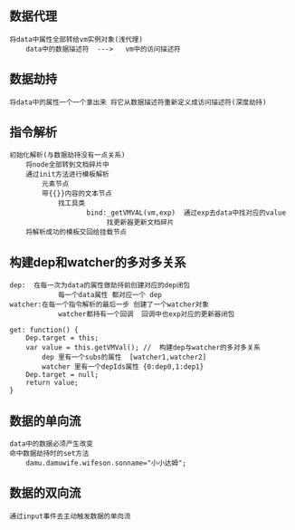 ## 数据代理
    将data中属性全部转给vm实例对象(浅代理)
        data中的数据描述符  --->   vm中的访问描述符
        
## 数据劫持
    将data中的属性一个一个拿出来 将它从数据描述符重新定义成访问描述符(深度劫持)
    
## 指令解析
    初始化解析(与数据劫持没有一点关系)
        将node全部转到文档碎片中
        通过init方法进行模板解析
            元素节点
            带{{}}内容的文本节点
                找工具类
                       bind:_getVMVAL(vm,exp)  通过exp去data中找对应的value
                            找更新器更新文档碎片
        将解析成功的模板交回给挂载节点
        
## 构建dep和watcher的多对多关系
    dep:  在每一次为data的属性做劫持前创建对应的dep闭包
                每一个data属性 都对应一个 dep
    watcher:在每一个指令解析的最后一步 创建了一个watcher对象 
                watcher都持有一个回调  回调中也exp对应的更新器闭包
    
    get: function() {
        Dep.target = this;
        var value = this.getVMVal(); //  构建dep与watcher的多对多关系
            dep 里有一个subs的属性  [watcher1,watcher2]
            watcher 里有一个depIds属性 {0:dep0,1:dep1}
        Dep.target = null;
        return value;
    }
    
## 数据的单向流
    data中的数据必须产生改变
    命中数据劫持时的set方法
        damu.damuwife.wifeson.sonname="小小达姆";       
        
## 数据的双向流
    通过input事件去主动触发数据的单向流                   